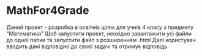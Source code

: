 # MathFor4Grade
Даний проект - розробка в освітніх цілях для учнів 4 класу з предмету "Математика"
Щоб запустити проект, неохідно завантажити усі файли до одної папки та запустити файл з розширенням .html
Далі користувач вводить дані відповідно до своєї задачі та отримує відповідь.
